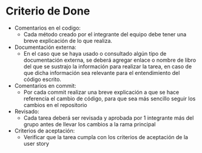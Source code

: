 # Criterio de Done

- Comentarios en el codigo: 
    - Cada método creado por el integrante del equipo debe tener una breve explicación de lo que realiza. 
- Documentación externa: 
    - En el caso que se haya usado o consultado algún tipo de documentación externa, se deberá agregar enlace o nombre de libro del que se sustrajo la información para realizar la tarea, en caso de que dicha información sea relevante para el entendimiento del código escrito.
- Comentarios en commit:
    - Por cada commit realizar una breve explicación a que se hace referencia el cambio de código, para que sea más sencillo seguir los cambios en el repositorio
- Revisado: 
    - Cada tarea deberá ser  revisada y aprobada por 1 integrante más del grupo antes de llevar los cambios a la rama principal
- Criterios de aceptación:
    - Verificar que la tarea cumpla con los criterios de aceptación de la user story
